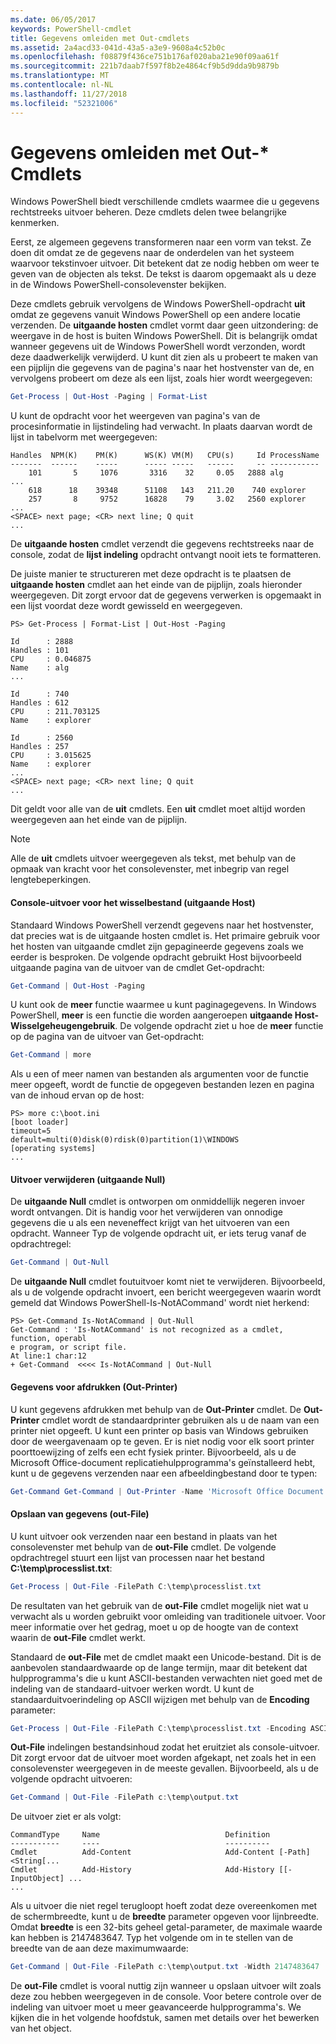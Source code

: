 ```yaml
---
ms.date: 06/05/2017
keywords: PowerShell-cmdlet
title: Gegevens omleiden met Out-cmdlets
ms.assetid: 2a4acd33-041d-43a5-a3e9-9608a4c52b0c
ms.openlocfilehash: f08879f436ce751b176af020aba21e90f09aa61f
ms.sourcegitcommit: 221b7daab7f597f8b2e4864cf9b5d9dda9b9879b
ms.translationtype: MT
ms.contentlocale: nl-NL
ms.lasthandoff: 11/27/2018
ms.locfileid: "52321006"
---
```

# <a name="redirecting-data-with-out--cmdlets"></a>Gegevens omleiden met Out-* Cmdlets

Windows PowerShell biedt verschillende cmdlets waarmee die u gegevens rechtstreeks uitvoer beheren. Deze cmdlets delen twee belangrijke kenmerken.

Eerst, ze algemeen gegevens transformeren naar een vorm van tekst. Ze doen dit omdat ze de gegevens naar de onderdelen van het systeem waarvoor tekstinvoer uitvoer. Dit betekent dat ze nodig hebben om weer te geven van de objecten als tekst. De tekst is daarom opgemaakt als u deze in de Windows PowerShell-consolevenster bekijken.

Deze cmdlets gebruik vervolgens de Windows PowerShell-opdracht **uit** omdat ze gegevens vanuit Windows PowerShell op een andere locatie verzenden. De **uitgaande hosten** cmdlet vormt daar geen uitzondering: de weergave in de host is buiten Windows PowerShell. Dit is belangrijk omdat wanneer gegevens uit de Windows PowerShell wordt verzonden, wordt deze daadwerkelijk verwijderd. U kunt dit zien als u probeert te maken van een pijplijn die gegevens van de pagina's naar het hostvenster van de, en vervolgens probeert om deze als een lijst, zoals hier wordt weergegeven:

```powershell
Get-Process | Out-Host -Paging | Format-List
```

U kunt de opdracht voor het weergeven van pagina's van de procesinformatie in lijstindeling had verwacht. In plaats daarvan wordt de lijst in tabelvorm met weergegeven:

```output
Handles  NPM(K)    PM(K)      WS(K) VM(M)   CPU(s)     Id ProcessName
-------  ------    -----      ----- -----   ------     -- -----------
    101       5     1076       3316    32     0.05   2888 alg
...
    618      18    39348      51108   143   211.20    740 explorer
    257       8     9752      16828    79     3.02   2560 explorer
...
<SPACE> next page; <CR> next line; Q quit
...
```

De **uitgaande hosten** cmdlet verzendt die gegevens rechtstreeks naar de console, zodat de **lijst indeling** opdracht ontvangt nooit iets te formatteren.

De juiste manier te structureren met deze opdracht is te plaatsen de **uitgaande hosten** cmdlet aan het einde van de pijplijn, zoals hieronder weergegeven. Dit zorgt ervoor dat de gegevens verwerken is opgemaakt in een lijst voordat deze wordt gewisseld en weergegeven.

```
PS> Get-Process | Format-List | Out-Host -Paging

Id      : 2888
Handles : 101
CPU     : 0.046875
Name    : alg
...

Id      : 740
Handles : 612
CPU     : 211.703125
Name    : explorer

Id      : 2560
Handles : 257
CPU     : 3.015625
Name    : explorer
...
<SPACE> next page; <CR> next line; Q quit
...
```

Dit geldt voor alle van de **uit** cmdlets. Een **uit** cmdlet moet altijd worden weergegeven aan het einde van de pijplijn.

> [!NOTE]
> Alle de **uit** cmdlets uitvoer weergegeven als tekst, met behulp van de opmaak van kracht voor het consolevenster, met inbegrip van regel lengtebeperkingen.

#### <a name="paging-console-output-out-host"></a>Console-uitvoer voor het wisselbestand (uitgaande Host)

Standaard Windows PowerShell verzendt gegevens naar het hostvenster, dat precies wat is de uitgaande hosten cmdlet is. Het primaire gebruik voor het hosten van uitgaande cmdlet zijn gepagineerde gegevens zoals we eerder is besproken. De volgende opdracht gebruikt Host bijvoorbeeld uitgaande pagina van de uitvoer van de cmdlet Get-opdracht:

```powershell
Get-Command | Out-Host -Paging
```

U kunt ook de **meer** functie waarmee u kunt paginagegevens. In Windows PowerShell, **meer** is een functie die worden aangeroepen **uitgaande Host-Wisselgeheugengebruik**. De volgende opdracht ziet u hoe de **meer** functie op de pagina van de uitvoer van Get-opdracht:

```powershell
Get-Command | more
```

Als u een of meer namen van bestanden als argumenten voor de functie meer opgeeft, wordt de functie de opgegeven bestanden lezen en pagina van de inhoud ervan op de host:

```
PS> more c:\boot.ini
[boot loader]
timeout=5
default=multi(0)disk(0)rdisk(0)partition(1)\WINDOWS
[operating systems]
...
```

#### <a name="discarding-output-out-null"></a>Uitvoer verwijderen (uitgaande Null)

De **uitgaande Null** cmdlet is ontworpen om onmiddellijk negeren invoer wordt ontvangen. Dit is handig voor het verwijderen van onnodige gegevens die u als een neveneffect krijgt van het uitvoeren van een opdracht. Wanneer Typ de volgende opdracht uit, er iets terug vanaf de opdrachtregel:

```powershell
Get-Command | Out-Null
```

De **uitgaande Null** cmdlet foutuitvoer komt niet te verwijderen. Bijvoorbeeld, als u de volgende opdracht invoert, een bericht weergegeven waarin wordt gemeld dat Windows PowerShell-Is-NotACommand' wordt niet herkend:

```
PS> Get-Command Is-NotACommand | Out-Null
Get-Command : 'Is-NotACommand' is not recognized as a cmdlet, function, operabl
e program, or script file.
At line:1 char:12
+ Get-Command  <<<< Is-NotACommand | Out-Null
```

#### <a name="printing-data-out-printer"></a>Gegevens voor afdrukken (Out-Printer)

U kunt gegevens afdrukken met behulp van de **Out-Printer** cmdlet. De **Out-Printer** cmdlet wordt de standaardprinter gebruiken als u de naam van een printer niet opgeeft. U kunt een printer op basis van Windows gebruiken door de weergavenaam op te geven. Er is niet nodig voor elk soort printer poorttoewijzing of zelfs een echt fysiek printer. Bijvoorbeeld, als u de Microsoft Office-document replicatiehulpprogramma's geïnstalleerd hebt, kunt u de gegevens verzenden naar een afbeeldingbestand door te typen:

```powershell
Get-Command Get-Command | Out-Printer -Name 'Microsoft Office Document Image Writer'
```

#### <a name="saving-data-out-file"></a>Opslaan van gegevens (out-File)

U kunt uitvoer ook verzenden naar een bestand in plaats van het consolevenster met behulp van de **out-File** cmdlet. De volgende opdrachtregel stuurt een lijst van processen naar het bestand **C:\\temp\\processlist.txt**:

```powershell
Get-Process | Out-File -FilePath C:\temp\processlist.txt
```

De resultaten van het gebruik van de **out-File** cmdlet mogelijk niet wat u verwacht als u worden gebruikt voor omleiding van traditionele uitvoer. Voor meer informatie over het gedrag, moet u op de hoogte van de context waarin de **out-File** cmdlet werkt.

Standaard de **out-File** met de cmdlet maakt een Unicode-bestand. Dit is de aanbevolen standaardwaarde op de lange termijn, maar dit betekent dat hulpprogramma's die u kunt ASCII-bestanden verwachten niet goed met de indeling van de standaard-uitvoer werken wordt. U kunt de standaarduitvoerindeling op ASCII wijzigen met behulp van de **Encoding** parameter:

```powershell
Get-Process | Out-File -FilePath C:\temp\processlist.txt -Encoding ASCII
```

**Out-File** indelingen bestandsinhoud zodat het eruitziet als console-uitvoer. Dit zorgt ervoor dat de uitvoer moet worden afgekapt, net zoals het in een consolevenster weergegeven in de meeste gevallen. Bijvoorbeeld, als u de volgende opdracht uitvoeren:

```powershell
Get-Command | Out-File -FilePath c:\temp\output.txt
```

De uitvoer ziet er als volgt:

```output
CommandType     Name                            Definition
-----------     ----                            ----------
Cmdlet          Add-Content                     Add-Content [-Path] <String[...
Cmdlet          Add-History                     Add-History [[-InputObject] ...
...
```

Als u uitvoer die niet regel terugloopt hoeft zodat deze overeenkomen met de schermbreedte, kunt u de **breedte** parameter opgeven voor lijnbreedte. Omdat **breedte** is een 32-bits geheel getal-parameter, de maximale waarde kan hebben is 2147483647. Typ het volgende om in te stellen van de breedte van de aan deze maximumwaarde:

```powershell
Get-Command | Out-File -FilePath c:\temp\output.txt -Width 2147483647
```

De **out-File** cmdlet is vooral nuttig zijn wanneer u opslaan uitvoer wilt zoals deze zou hebben weergegeven in de console. Voor betere controle over de indeling van uitvoer moet u meer geavanceerde hulpprogramma's. We kijken die in het volgende hoofdstuk, samen met details over het bewerken van het object.